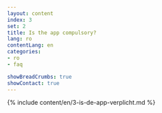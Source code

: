 ```yaml
---
layout: content
index: 3
set: 2
title: Is the app compulsory?
lang: ro
contentLang: en
categories:
- ro
- faq

showBreadCrumbs: true
showContact: true
---
```

{% include content/en/3-is-de-app-verplicht.md %}
